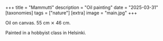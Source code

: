 +++
title = "Mammutti"
description = "Oil painting"
date = "2025-03-31"
[taxonomies]
tags = ["nature"]
[extra]
image = "main.jpg"
+++

Oil on canvas. 55 cm ⨯ 46 cm.

Painted in a hobbyist class in Helsinki.
 